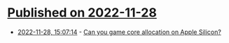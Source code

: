 # [Published on 2022-11-28](index.md)

* [2022-11-28, 15:07:14](https://news.ycombinator.com/item?id=33774514) - [Can you game core allocation on Apple Silicon?](https://eclecticlight.co/2022/11/28/can-you-game-core-allocation-on-apple-silicon/)
